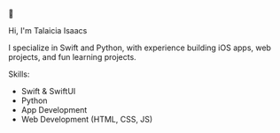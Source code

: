 🐝

Hi, I'm Talaicia Isaacs

I specialize in Swift and Python, with experience building iOS apps, web projects, and fun learning projects.

Skills:
- Swift & SwiftUI
- Python
- App Development
- Web Development (HTML, CSS, JS)
